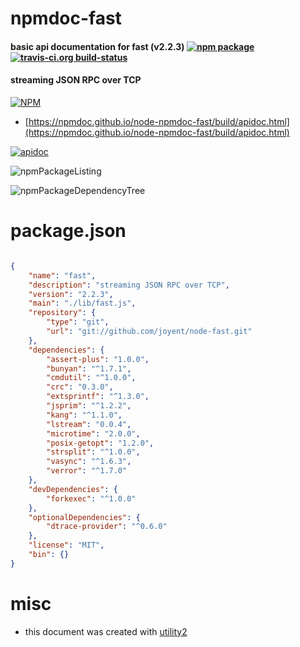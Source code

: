 # npmdoc-fast

#### basic api documentation for  fast (v2.2.3)  [![npm package](https://img.shields.io/npm/v/npmdoc-fast.svg?style=flat-square)](https://www.npmjs.org/package/npmdoc-fast) [![travis-ci.org build-status](https://api.travis-ci.org/npmdoc/node-npmdoc-fast.svg)](https://travis-ci.org/npmdoc/node-npmdoc-fast)

#### streaming JSON RPC over TCP

[![NPM](https://nodei.co/npm/fast.png?downloads=true&downloadRank=true&stars=true)](https://www.npmjs.com/package/fast)

- [https://npmdoc.github.io/node-npmdoc-fast/build/apidoc.html](https://npmdoc.github.io/node-npmdoc-fast/build/apidoc.html)

[![apidoc](https://npmdoc.github.io/node-npmdoc-fast/build/screenCapture.buildCi.browser.%252Ftmp%252Fbuild%252Fapidoc.html.png)](https://npmdoc.github.io/node-npmdoc-fast/build/apidoc.html)

![npmPackageListing](https://npmdoc.github.io/node-npmdoc-fast/build/screenCapture.npmPackageListing.svg)

![npmPackageDependencyTree](https://npmdoc.github.io/node-npmdoc-fast/build/screenCapture.npmPackageDependencyTree.svg)



# package.json

```json

{
    "name": "fast",
    "description": "streaming JSON RPC over TCP",
    "version": "2.2.3",
    "main": "./lib/fast.js",
    "repository": {
        "type": "git",
        "url": "git://github.com/joyent/node-fast.git"
    },
    "dependencies": {
        "assert-plus": "1.0.0",
        "bunyan": "^1.7.1",
        "cmdutil": "^1.0.0",
        "crc": "0.3.0",
        "extsprintf": "^1.3.0",
        "jsprim": "^1.2.2",
        "kang": "^1.1.0",
        "lstream": "0.0.4",
        "microtime": "2.0.0",
        "posix-getopt": "1.2.0",
        "strsplit": "^1.0.0",
        "vasync": "^1.6.3",
        "verror": "^1.7.0"
    },
    "devDependencies": {
        "forkexec": "^1.0.0"
    },
    "optionalDependencies": {
        "dtrace-provider": "^0.6.0"
    },
    "license": "MIT",
    "bin": {}
}
```



# misc
- this document was created with [utility2](https://github.com/kaizhu256/node-utility2)
